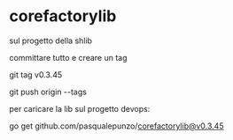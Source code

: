 # corefactorylib

sul progetto della shlib 

committare tutto e creare un tag

git tag v0.3.45

git push origin --tags

 

 

per caricare la lib sul progetto devops:

go get github.com/pasqualepunzo/corefactorylib@v0.3.45